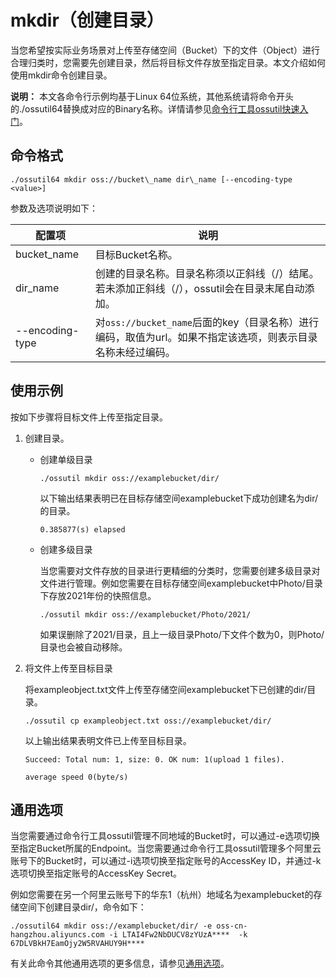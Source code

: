 # mkdir（创建目录）

当您希望按实际业务场景对上传至存储空间（Bucket）下的文件（Object）进行合理归类时，您需要先创建目录，然后将目标文件存放至指定目录。本文介绍如何使用mkdir命令创建目录。

**说明：** 本文各命令行示例均基于Linux 64位系统，其他系统请将命令开头的./ossutil64替换成对应的Binary名称。详情请参见[命令行工具ossutil快速入门](/intl.zh-CN/快速入门/命令行工具ossutil快速入门.md)。

## 命令格式

```
./ossutil64 mkdir oss://bucket\_name dir\_name [--encoding-type <value>]
```

参数及选项说明如下：

|配置项|说明|
|---|--|
|bucket\_name|目标Bucket名称。|
|dir\_name|创建的目录名称。目录名称须以正斜线（/）结尾。若未添加正斜线（/），ossutil会在目录末尾自动添加。|
|--encoding-type|对`oss://bucket_name`后面的key（目录名称）进行编码，取值为url。如果不指定该选项，则表示目录名称未经过编码。|

## 使用示例

按如下步骤将目标文件上传至指定目录。

1.  创建目录。
    -   创建单级目录

        ```
        ./ossutil mkdir oss://examplebucket/dir/
        ```

        以下输出结果表明已在目标存储空间examplebucket下成功创建名为dir/的目录。

        ```
        0.385877(s) elapsed
        ```

    -   创建多级目录

        当您需要对文件存放的目录进行更精细的分类时，您需要创建多级目录对文件进行管理。例如您需要在目标存储空间examplebucket中Photo/目录下存放2021年份的快照信息。

        ```
        ./ossutil mkdir oss://examplebucket/Photo/2021/ 
        ```

        如果误删除了2021/目录，且上一级目录Photo/下文件个数为0，则Photo/目录也会被自动移除。

2.  将文件上传至目标目录

    将exampleobject.txt文件上传至存储空间examplebucket下已创建的dir/目录。

    ```
    ./ossutil cp exampleobject.txt oss://examplebucket/dir/
    ```

    以上输出结果表明文件已上传至目标目录。

    ```
    Succeed: Total num: 1, size: 0. OK num: 1(upload 1 files).
    
    average speed 0(byte/s)
    ```


## 通用选项

当您需要通过命令行工具ossutil管理不同地域的Bucket时，可以通过-e选项切换至指定Bucket所属的Endpoint。当您需要通过命令行工具ossutil管理多个阿里云账号下的Bucket时，可以通过-i选项切换至指定账号的AccessKey ID，并通过-k选项切换至指定账号的AccessKey Secret。

例如您需要在另一个阿里云账号下的华东1（杭州）地域名为examplebucket的存储空间下创建目录dir/，命令如下：

```
./ossutil64 mkdir oss://examplebucket/dir/ -e oss-cn-hangzhou.aliyuncs.com -i LTAI4Fw2NbDUCV8zYUzA****  -k 67DLVBkH7EamOjy2W5RVAHUY9H****
```

有关此命令其他通用选项的更多信息，请参见[通用选项](/intl.zh-CN/常用工具/命令行工具ossutil/查看选项.md)。

